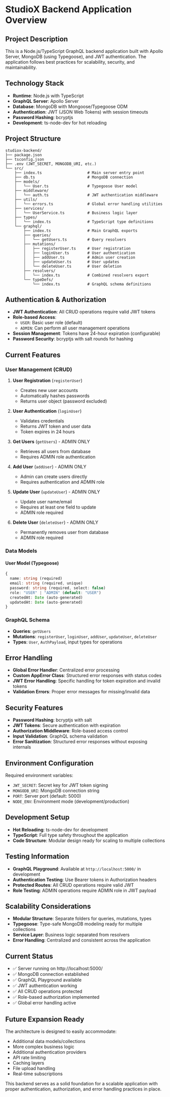 # StudioX Backend Application Overview

## Project Description
This is a Node.js/TypeScript GraphQL backend application built with Apollo Server, MongoDB (using Typegoose), and JWT authentication. The application follows best practices for scalability, security, and maintainability.

## Technology Stack
- **Runtime**: Node.js with TypeScript
- **GraphQL Server**: Apollo Server
- **Database**: MongoDB with Mongoose/Typegoose ODM
- **Authentication**: JWT (JSON Web Tokens) with session timeouts
- **Password Hashing**: bcryptjs
- **Development**: ts-node-dev for hot reloading

## Project Structure
```
studiox-backend/
├── package.json
├── tsconfig.json
├── .env (JWT_SECRET, MONGODB_URI, etc.)
└── src/
    ├── index.ts                    # Main server entry point
    ├── db.ts                       # MongoDB connection
    ├── models/
    │   └── User.ts                 # Typegoose User model
    ├── middleware/
    │   └── auth.ts                 # JWT authentication middleware
    ├── utils/
    │   └── errors.ts               # Global error handling utilities
    ├── services/
    │   └── UserService.ts          # Business logic layer
    ├── types/
    │   └── index.ts                # TypeScript type definitions
    └── graphql/
        ├── index.ts                # Main GraphQL exports
        ├── queries/
        │   └── getUsers.ts         # Query resolvers
        ├── mutations/
        │   ├── registerUser.ts     # User registration
        │   ├── loginUser.ts        # User authentication
        │   ├── addUser.ts          # Admin user creation
        │   ├── updateUser.ts       # User updates
        │   └── deleteUser.ts       # User deletion
        ├── resolvers/
        │   └── index.ts            # Combined resolvers export
        └── typeDefs/
            └── index.ts            # GraphQL schema definitions
```

## Authentication & Authorization
- **JWT Authentication**: All CRUD operations require valid JWT tokens
- **Role-based Access**: 
  - `USER`: Basic user role (default)
  - `ADMIN`: Can perform all user management operations
- **Session Management**: Tokens have 24-hour expiration (configurable)
- **Password Security**: bcryptjs with salt rounds for hashing

## Current Features

### User Management (CRUD)
1. **User Registration** (`registerUser`)
   - Creates new user accounts
   - Automatically hashes passwords
   - Returns user object (password excluded)

2. **User Authentication** (`loginUser`)
   - Validates credentials
   - Returns JWT token and user data
   - Token expires in 24 hours

3. **Get Users** (`getUsers`) - ADMIN ONLY
   - Retrieves all users from database
   - Requires ADMIN role authentication

4. **Add User** (`addUser`) - ADMIN ONLY
   - Admin can create users directly
   - Requires authentication and ADMIN role

5. **Update User** (`updateUser`) - ADMIN ONLY
   - Update user name/email
   - Requires at least one field to update
   - ADMIN role required

6. **Delete User** (`deleteUser`) - ADMIN ONLY
   - Permanently removes user from database
   - ADMIN role required

### Data Models

#### User Model (Typegoose)
```typescript
{
  name: string (required)
  email: string (required, unique)
  password: string (required, select: false)
  role: "USER" | "ADMIN" (default: "USER")
  createdAt: Date (auto-generated)
  updatedAt: Date (auto-generated)
}
```

### GraphQL Schema
- **Queries**: `getUsers`
- **Mutations**: `registerUser`, `loginUser`, `addUser`, `updateUser`, `deleteUser`
- **Types**: `User`, `AuthPayload`, input types for operations

## Error Handling
- **Global Error Handler**: Centralized error processing
- **Custom AppError Class**: Structured error responses with status codes
- **JWT Error Handling**: Specific handling for token expiration and invalid tokens
- **Validation Errors**: Proper error messages for missing/invalid data

## Security Features
- **Password Hashing**: bcryptjs with salt
- **JWT Tokens**: Secure authentication with expiration
- **Authorization Middleware**: Role-based access control
- **Input Validation**: GraphQL schema validation
- **Error Sanitization**: Structured error responses without exposing internals

## Environment Configuration
Required environment variables:
- `JWT_SECRET`: Secret key for JWT token signing
- `MONGODB_URI`: MongoDB connection string
- `PORT`: Server port (default: 5000)
- `NODE_ENV`: Environment mode (development/production)

## Development Setup
- **Hot Reloading**: ts-node-dev for development
- **TypeScript**: Full type safety throughout the application
- **Code Structure**: Modular design ready for scaling to multiple collections

## Testing Information
- **GraphQL Playground**: Available at `http://localhost:5000/` in development
- **Authentication Testing**: Use Bearer tokens in Authorization headers
- **Protected Routes**: All CRUD operations require valid JWT
- **Role Testing**: ADMIN operations require ADMIN role in JWT payload

## Scalability Considerations
- **Modular Structure**: Separate folders for queries, mutations, types
- **Typegoose**: Type-safe MongoDB modeling ready for multiple collections
- **Service Layer**: Business logic separated from resolvers
- **Error Handling**: Centralized and consistent across the application

## Current Status
- ✅ Server running on http://localhost:5000/
- ✅ MongoDB connection established
- ✅ GraphQL Playground available
- ✅ JWT authentication working
- ✅ All CRUD operations protected
- ✅ Role-based authorization implemented
- ✅ Global error handling active

## Future Expansion Ready
The architecture is designed to easily accommodate:
- Additional data models/collections
- More complex business logic
- Additional authentication providers
- API rate limiting
- Caching layers
- File upload handling
- Real-time subscriptions

This backend serves as a solid foundation for a scalable application with proper authentication, authorization, and error handling practices in place.
